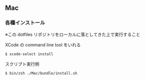 ## Mac

### 各種インストール
※この dotfiles リポジトリをローカルに落としてきた上で実行すること

XCode の command line tool をいれる
```bash
$ xcode-select install
```

スクリプト実行例
```bash
$ bin/zsh ./Mac/bundle/install.sh
```
